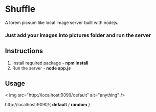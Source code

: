 # Shuffle
A lorem picsum like local image server built with nodejs. 

### Just add your images into pictures folder and run the server 

## Instructions
1. Install required package - **npm install**
2. Run the server - **node app.js**

## Usage
< img src="http://localhost:9090/default" alt="anything" />

http://localhost:9090/{ **default** / **random** }
